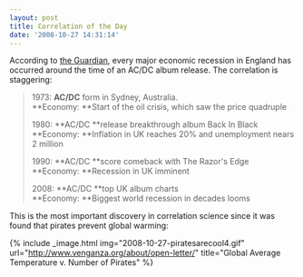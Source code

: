 ```yaml
---
layout: post
title: Correlation of the Day
date: '2008-10-27 14:31:14'
---
```



According to [the Guardian](http://www.guardian.co.uk/music/2008/oct/27/acdc-music-recession), every major economic recession in England has occurred around the time of an AC/DC album release. The correlation is staggering:

> 1973: **AC/DC** form in Sydney, Australia.  
> **Economy: **Start of the oil crisis, which saw the price quadruple
> 
> 1980: **AC/DC **release breakthrough album Back In Black  
> **Economy: **Inflation in UK reaches 20% and unemployment nears 2 million
> 
> 1990: **AC/DC **score comeback with The Razor's Edge  
> **Economy: **Recession in UK imminent
> 
> 2008: **AC/DC **top UK album charts  
> **Economy: **Biggest world recession in decades looms

This is the most important discovery in correlation science since it was found that pirates prevent global warming:

{% include _image.html img="2008-10-27-piratesarecool4.gif" url="http://www.venganza.org/about/open-letter/" title="Global Average Temperature v. Number of Pirates"  %}

